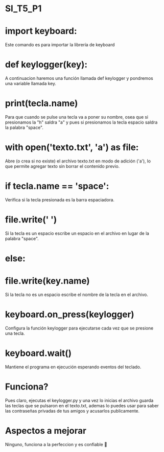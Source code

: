 # SI_T5_P1

# import keyboard:

Este comando es para importar la librería de keyboard

# def keylogger(key): 

A continuacion haremos una función llamada def keylogger y pondremos una variable llamada key.

# print(tecla.name)

Para que cuando se pulse una tecla va a poner su nombre, osea que si presionamos la "h" saldra "a" y pues si presionamos la tecla espacio saldra la palabra "space".

# with open('texto.txt', 'a') as file:

Abre (o crea si no existe) el archivo texto.txt en modo de adición ('a'), lo que permite agregar texto sin borrar el contenido previo.

# if tecla.name == 'space':

Verifica si la tecla presionada es la barra espaciadora.

# file.write(' ')

Si la tecla es un espacio escribe un espacio en el archivo en lugar de la palabra "space".

# else:
# file.write(key.name)

Si la tecla no es un espacio escribe el nombre de la tecla en el archivo.

# keyboard.on_press(keylogger)

Configura la función keylogger para ejecutarse cada vez que se presione una tecla.

# keyboard.wait()

Mantiene el programa en ejecución esperando eventos del teclado.

# Funciona?

Pues claro, ejecutas el keylogger.py y una vez lo inicias el archivo guarda las teclas que se pulsaron en el texto.txt, ademas lo puedes usar para saber las contraseñas privadas de tus amigos y acusarlos publicamente.

# Aspectos a mejorar

Ninguno, funciona a la perfeccion y es confiable 🤑
